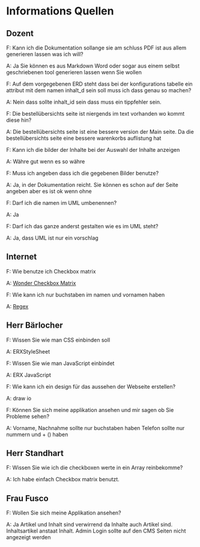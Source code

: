 # Informations Quellen

## Dozent

F: Kann ich die Dokumentation sollange sie am schluss PDF ist aus allem generieren lassen was ich will?

A: Ja Sie können es aus Markdown Word oder sogar aus einem selbst geschriebenen tool generieren lassen wenn Sie wollen

F: Auf dem vorgegebenen ERD steht dass bei der konfigurations tabelle ein attribut mit dem namen inhalt_d sein soll muss ich dass genau so machen?

A: Nein dass sollte inhalt_id sein dass muss ein tippfehler sein.

F: Die bestellübersichts seite ist niergends im text vorhanden wo kommt diese hin?

A: Die bestellübersichts seite ist eine bessere version der Main seite. Da die bestellübersichts seite eine bessere warenkorbs auflistung hat

F: Kann ich die bilder der Inhalte bei der Auswahl der Inhalte anzeigen

A: Währe gut wenn es so währe

F: Muss ich angeben dass ich die gegebenen Bilder benutze?

A: Ja, in der Dokumentation reicht. Sie können es schon auf der Seite angeben aber es ist ok wenn ohne

F: Darf ich die namen im UML umbenennen?

A: Ja

F: Darf ich das ganze anderst gestalten wie es im UML steht?

A: Ja, dass UML ist nur ein vorschlag

## Internet

F: Wie benutze ich Checkbox matrix

A: [Wonder Checkbox Matrix](https://github.com/wocommunity/wonder/blob/4d7f6bf9236c3005359101d6f3c9e6224d47750e/Frameworks/Core/JavaWOExtensions/Sources/com/webobjects/woextensions/WOCheckboxMatrix.java)

F: Wie kann ich nur buchstaben im namen und vornamen haben

A: [Regex](https://stackoverflow.com/questions/23415795/how-to-only-allow-text-in-parsely-js-validation)

## Herr Bärlocher

F: Wissen Sie wie man CSS einbinden soll

A: ERXStyleSheet

F: Wissen Sie wie man JavaScript einbindet

A: ERX JavaScript

F: Wie kann ich ein design für das aussehen der Webseite erstellen?

A: draw io

F: Können Sie sich meine applikation ansehen und mir sagen ob Sie Probleme sehen?

A:
    Vorname, Nachnahme sollte nur buchstaben haben
    Telefon sollte nur nummern und + () haben

## Herr Standhart

F: Wissen Sie wie ich die checkboxen werte in ein Array reinbekomme?

A: Ich habe einfach Checkbox matrix benutzt.

## Frau Fusco

F: Wollen Sie sich meine Applikation ansehen?

A: Ja
    Artikel und Inhalt sind verwirrend da Inhalte auch Artikel sind. Inhaltsartikel anstaat Inhalt.
    Admin Login sollte auf den CMS Seiten nicht angezeigt werden
